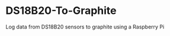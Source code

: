 DS18B20-To-Graphite
===================

Log data from DS18B20 sensors to graphite using a Raspberry Pi
